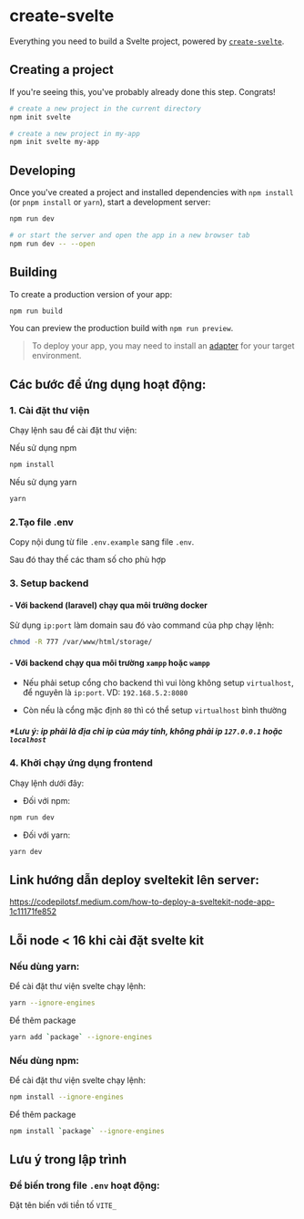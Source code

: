 # create-svelte

Everything you need to build a Svelte project, powered by [`create-svelte`](https://github.com/sveltejs/kit/tree/master/packages/create-svelte).

## Creating a project

If you're seeing this, you've probably already done this step. Congrats!

```bash
# create a new project in the current directory
npm init svelte

# create a new project in my-app
npm init svelte my-app
```

## Developing

Once you've created a project and installed dependencies with `npm install` (or `pnpm install` or `yarn`), start a development server:

```bash
npm run dev

# or start the server and open the app in a new browser tab
npm run dev -- --open
```

## Building

To create a production version of your app:

```bash
npm run build
```

You can preview the production build with `npm run preview`.

> To deploy your app, you may need to install an [adapter](https://kit.svelte.dev/docs/adapters) for your target environment.


## Các bước để ứng dụng hoạt động:

### 1. Cài đặt thư viện

Chạy lệnh sau để cài đặt thư viện:

Nếu sử dụng npm

```bash
npm install
```

Nếu sử dụng yarn

```bash
yarn
```

### 2.Tạo file .env

Copy nội dung từ file `.env.example` sang file `.env`.

Sau đó thay thế các tham số cho phù hợp

### 3. Setup backend

#### - Với backend (laravel) chạy qua môi trường docker

Sử dụng `ip:port` làm domain sau đó vào command của php chạy lệnh:

```bash
chmod -R 777 /var/www/html/storage/
```

#### - Với backend chạy qua môi trường `xampp` hoặc `wampp`

+ Nếu phải setup cổng cho backend thì vui lòng không setup `virtualhost`, để nguyên là `ip:port`. VD: `192.168.5.2:8080`

+ Còn nếu là cổng mặc định `80` thì có thể setup `virtualhost` bình thường

##### *Lưu ý: ip phải là địa chỉ ip của máy tính, không phải ip `127.0.0.1` hoặc `localhost`

### 4. Khởi chạy ứng dụng frontend

Chạy lệnh dưới đây:

- Đối với npm:

```bash
npm run dev
```

- Đối với yarn:

```bash
yarn dev
```

## Link hướng dẫn deploy sveltekit lên server:

https://codepilotsf.medium.com/how-to-deploy-a-sveltekit-node-app-1c11171fe852


## Lỗi node < 16 khi cài đặt svelte kit

### Nếu dùng yarn:

Để cài đặt thư viện svelte chạy lệnh:

```bash
yarn --ignore-engines
```

Để thêm package

```bash
yarn add `package` --ignore-engines
```

### Nếu dùng npm:

Để cài đặt thư viện svelte chạy lệnh:

```bash
npm install --ignore-engines
```

Để thêm package

```bash
npm install `package` --ignore-engines
```

## Lưu ý trong lập trình

### Để biến trong file `.env` hoạt động: 

Đặt tên biến với tiền tố `VITE_`